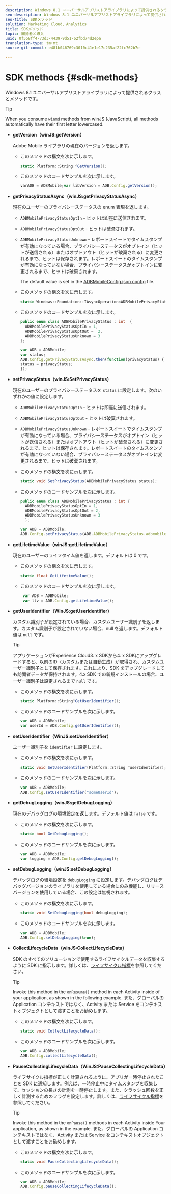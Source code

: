 ```yaml
---
description: Windows 8.1 ユニバーサルアプリストアライブラリによって提供されるクラスとメソッドです。
seo-description: Windows 8.1 ユニバーサルアプリストアライブラリによって提供されるクラスとメソッドです。
seo-title: SDKメソッド
solution: Marketing Cloud、Analytics
title: SDKメソッド
topic: 開発者と導入
uuid: 0f558ff4-73d3-4439-9d51-62fbd74d2epa
translation-type: tm+mt
source-git-commit: e481b046769c3010c41e1e17c235af22fc762b7e

---
```



# SDK methods {#sdk-methods}

Windows 8.1 ユニバーサルアプリストアライブラリによって提供されるクラスとメソッドです。

>[!TIP]
>
>When you consume `winmd` methods from winJS (JavaScript), all methods automatically have their first letter lowercased.

* **getVersion（winJS:getVersion）**

   Adobe Mobile ライブラリの現在のバージョンを返します。

   * このメソッドの構文を次に示します。

      ```csharp
      static Platform::String ^GetVersion();
      ```

   * このメソッドのコードサンプルを次に示します。

      ```js
      varADB = ADBMobile;var libVersion = ADB.Config.getVersion(); 
      ```

* **getPrivacyStatusAsync（winJS:getPrivacyStatusAsync）**

   現在のユーザーのプライバシーステータスの enum 表現を返します。

   * `ADBMobilePrivacyStatusOptIn` - ヒットは即座に送信されます。
   * `ADBMobilePrivacyStatusOptOut` - ヒットは破棄されます。
   * `ADBMobilePrivacyStatusUnknown` - レポートスイートでタイムスタンプが有効になっている場合、プライバシーステータスがオプトイン（ヒットが送信される）またはオプトアウト（ヒットが破棄される）に変更されるまで、ヒットは保存されます。レポートスイートのタイムスタンプが有効になっていない場合、プライバシーステータスがオプトインに変更されるまで、ヒットは破棄されます。

      The default value is set in the [ADBMobileConfig.json config](/help/windows-appstore/c-configuration/c.json.md) file.

   * このメソッドの構文を次に示します。

      ```csharp
      static Windows::Foundation::IAsyncOperation<ADBMobilePrivacyStatus> ^getPrivacyStatusAsync(); 
      ```

   * このメソッドのコードサンプルを次に示します。

      ```csharp
      public enum class ADBMobilePrivacyStatus : int  {
        ADBMobilePrivacyStatusOptIn = 1, 
        ADBMobilePrivacyStatusOptOut =  2,
        ADBMobilePrivacyStatusUnknown = 3
      };
      ```

      ```js
      var ADB = ADBMobile;
      var status;
      ADB.Config.getPrivacyStatusAsync.then(function(privacyStatus) {
      status = privacyStatus;
      }); 
      ```

* **setPrivacyStatus（winJS:SetPrivacyStatus）**

   現在のユーザーのプライバシーステータスを `status` に設定します。次のいずれかの値に設定します。

   * `ADBMobilePrivacyStatusOptIn` - ヒットは即座に送信されます。
   * `ADBMobilePrivacyStatusOptOut` - ヒットは破棄されます。
   * `ADBMobilePrivacyStatusUnknown` - レポートスイートでタイムスタンプが有効になっている場合、プライバシーステータスがオプトイン（ヒットが送信される）またはオプトアウト（ヒットが破棄される）に変更されるまで、ヒットは保存されます。レポートスイートのタイムスタンプが有効になっていない場合、プライバシーステータスがオプトインに変更されるまで、ヒットは破棄されます。

   * このメソッドの構文を次に示します。

      ```csharp
      static void SetPrivacyStatus(ADBMobilePrivacyStatus status);
      ```

   * このメソッドのコードサンプルを次に示します。

      ```csharp
      public enum class ADBMobilePrivacyStatus : int {
        ADBMobilePrivacyStatusOptIn = 1,
        ADBMobilePrivacyStatusOptOut = 2,
        ADBMobilePrivacyStatusUnknown = 3
        }; 
      ```

      ```js
      var ADB = ADBMobile;
      ADB.Config.setPrivacyStatus(ADB.ADBMobilePrivacyStatus.adbmobilePrivacyStatusOptIn); 
      ```

* **getLifetimeValue（winJS:getLifetimeValue）**

   現在のユーザーのライフタイム値を返します。デフォルトは 0 です。

   * このメソッドの構文を次に示します。

      ```csharp
      static float GetLifetimeValue();
      ```

   * このメソッドのコードサンプルを次に示します。

      ```js
       var ADB = ADBMobile;
       var ltv = ADB.Config.getLifetimeValue(); 
      ```

* **getUserIdentifier（WinJS:getUserIdentifier）**

   カスタム識別子が設定されている場合、カスタムユーザー識別子を返します。カスタム識別子が設定されていない場合、null を返します。デフォルト値は `null` です。

   >[!TIP]
   >
   >アプリケーションがExperience Cloud3. x SDKから4. x SDKにアップグレードすると、以前のID（カスタムまたは自動生成）が取得され、カスタムユーザー識別子として保存されます。これにより、SDK をアップグレードしても訪問者データが保持されます。4.x SDK での新規インストールの場合、ユーザー識別子は設定されるまで `null` です。

   * このメソッドの構文を次に示します。

      ```csharp
      static Platform::String^GetUserIdentifier();
      ```

   * このメソッドのコードサンプルを次に示します。

      ```js
      var ADB = ADBMobile;
      var userId = ADB.Config.getUserIdentifier(); 
      ```

* **setUserIdentifier（WinJS:setUserIdentifier）**

   ユーザー識別子を `identifier` に設定します。

   * このメソッドの構文を次に示します。

      ```csharp
      static void SetUserIdentifier(Platform::String ^userIdentifier);
      ```

   * このメソッドのコードサンプルを次に示します。

      ```js
      var ADB = ADBMobile;
      ADB.Config.setUserIdentifier("someUserId"); 
      ```

* **getDebugLogging（winJS:getDebugLogging）**

   現在のデバッグログの環境設定を返します。デフォルト値は `false` です。

   * このメソッドの構文を次に示します。

      ```csharp
      static bool GetDebugLogging(); 
      ```

   * このメソッドのコードサンプルを次に示します。

      ```js
      var ADB = ADBMobile;
      var logging = ADB.Config.getDebugLogging(); 
      ```

* **setDebugLogging（winJS:setDebugLogging）**

   デバッグログの環境設定を `debugLogging` に設定します。デバッグログはデバッグバージョンのライブラリを使用している場合にのみ機能し、リリースバージョンを使用している場合、この設定は無視されます。

   * このメソッドの構文を次に示します。

      ```csharp
      static void SetDebugLogging(bool debugLogging); 
      ```

   * このメソッドのコードサンプルを次に示します。

      ```js
      var ADB = ADBMobile;
      ADB.Config.setDebugLogging(true); 
      ```

* **CollectLifecycleData（winJS:CollectLifecycleData）**

   SDK のすべてのソリューションで使用するライフサイクルデータを収集するように SDK に指示します。詳しくは、[ライフサイクル指標](/help/windows-appstore/metrics.md)を参照してください。

   >[!TIP]
   >
   >Invoke this method in the `onResume()` method in each Activity inside of your application, as shown in the following example. また、グローバルの Application コンテキストではなく、Activity または Service をコンテキストオブジェクトとして渡すことをお勧めします。

   * このメソッドの構文を次に示します。

      ```csharp
      static void CollectLifecycleData();
      ```

   * このメソッドのコードサンプルを次に示します。

      ```js
      var ADB = ADBMobile;
      ADB.Config.collectLifecycleData(); 
      ```

* **PauseCollectingLifecycleData（WinJS:PauseCollectingLifecycleData）**

   ライフサイクル指標が正しく計算されるように、アプリが一時停止されたことを SDK に通知します。例えば、一時停止中にタイムスタンプを収集して、セッションの長さの計測を一時停止します。また、クラッシュ回数を正しく計測するためのフラグを設定します。詳しくは、[ライフサイクル指標](/help/windows-appstore/metrics.md)を参照してください。

   >[!TIP]
   >
   >Invoke this method in the `onPause()` methods in each Activity inside Your application, as shown in the example. また、グローバルの Application コンテキストではなく、Activity または Service をコンテキストオブジェクトとして渡すことをお勧めします。

   * このメソッドの構文を次に示します。

      ```csharp
      static void PauseCollectingLifecycleData();
      ```

   * このメソッドのコードサンプルを次に示します。

      ```js
      var ADB = ADBMobile;
      ADB.Config.pauseCollectingLifecycleData();
      ```

